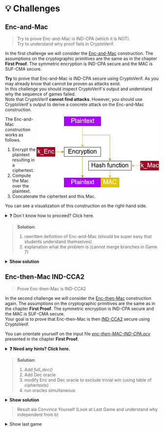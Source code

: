 # 💡 Challenges

## Enc-and-Mac
> Try to prove Enc-and-Mac is IND-CPA (which it is NOT).  
> Try to understand why proof fails in CryptoVerif.

In the first challenge we will consider the
<a href="https://en.wikipedia.org/wiki/Authenticated_encryption#Encrypt-and-MAC_(E&M)" target="_blank">Enc-and-Mac</a>
construction. The assumptions on the cryptographic primitives are the same as in the chapter **First Proof**. The symmetric encryption is IND-CPA secure and the MAC is SUF-CMA secure.

**Try** to prove that Enc-and-Mac is IND-CPA secure using CryptoVerif. As you may already know that cannot be proven as attacks exist.  
In this challenge you should inspect CryptoVerif´s output and understand why the sequence of games failed.  
Note that CryptoVerif **cannot find attacks**. However, you should use CryptoVerif´s output to derive a concrete attack on the Enc-and-Mac construction.

<img style="float:right" src="img/EncAndMac.png">

The Enc-and-Mac construction works as follows.

1. Encrypt the plaintext resulting in a ciphertext.
2. Compute the Mac over the plaintext.
3. Concatenate the ciphertext and this Mac.

You can see a visualization of this construction on the right-hand side.

<details>
  <summary>❓ Don´t know how to proceed? Click here.</summary>


> The input file is almost the same as _enc-then-MAC-IND-CPA.ocv_ discussed in the chapter **First Proof**.  
> For this task you need to **rewrite the defintion** of _full\_enc_ to match Enc-and-Mac instead of Enc-then-Mac.
</details>

> **Solution**:  
> 1. rewritten definition of Enc-and-Mac (should be super easy that students understand themselves)  
> 2. explanation what the problem is (cannot merge branches in Game 7)

<details>
  <summary><b>Show solution</b></summary>
  
>  <details>
>    <summary><b>Solution: Definition Enc-and-Mac</b></summary>
>    
>  ![Could not load image.](img/Challenge_Fail_EncAndMac.png)
>  </details>
>
>  <details>
>    <summary><b>Explanation: How the proof fails</b></summary>
>    
> Insert Explanation how proof fails (Merge not possible because mac(m1,...) and mac(m2,...) instead of same value)
>
> ![Could not load image.](img/Challenger_Fail_G7Results.png)
>  </details>
>
>  <details>
>    <summary><b>Solution: Derive attack on Enc-and-Mac</b></summary>
>    
> Use failed CryptoVerif game to derive attack
>  </details>
</details>


## Enc-then-Mac IND-CCA2
<!--- Links to IND-CPA, IND-CCA2,... --->
> Prove Enc-then-Mac is IND-CCA2

In the second challenge we will consider the
<a href="https://en.wikipedia.org/wiki/Authenticated_encryption#Encrypt-and-MAC_(E&M)" target="_blank">Enc-then-Mac</a>
construction again. The assumptions on the cryptographic primitives are the same as in the chapter **First Proof**. The symmetric encryption is IND-CPA secure and the MAC is SUF-CMA secure.  
Your goal is to prove that Enc-then-Mac is then
<a href="https://en.wikipedia.org/wiki/Ciphertext_indistinguishability#Indistinguishability_under_chosen_ciphertext_attack/adaptive_chosen_ciphertext_attack_(IND-CCA1,_IND-CCA2)" target="_blank">IND-CCA2</a>
secure using CryptoVerif.


You can orientate yourself on the input file
<a href="https://bblanche.gitlabpages.inria.fr/CryptoVerif/tutorial/enc-then-MAC-IND-CPA.ocv" target="_blank">_enc-then-MAC-IND-CPA.ocv_</a>
presented in the chapter **First Proof**.

<!--- Hints IND-CCA2 --->
<details>
  <summary><b>❓ Need any hints? Click here.</b></summary>
  
>  <details>
>    <summary><b>💡 Hint 1</b></summary>
>    
> Consider the **differences** between the **IND-CPA** game and the **IND-CCA2** game. What is new?
>  </details>
>  
>  <details>
>    <summary><b>💡 Hint 2</b></summary>
>    
> The IND-CCA2 game requires a decryption oracle.  
> Did you tell CryptoVerif how the **Enc-then-Mac decryption** looks like?
>>  <details>
>>    <summary><b>Solution: Decryption Enc-then-Mac</b></summary>
>>    
>>  ![Could not load image.](img/Challenge_CCA2_EncThenMac_Decryption.png)
>>  </details>
>  </details>
>  
>  <details>
>    <summary><b>💡 Hint 3</b></summary>
>    
> The IND-CCA2 game requires a decryption oracle.  
> Did you add the **decryption oracle**? You can orientate yourself on the encryption oracle presented in the chapter **First Proof**.  
> Note that you should not implement the decryption oracle as a left-or-right oracle.
>  </details>
>  
>  <details>
>    <summary><b>💡 Hint 4</b></summary>
>    
> Did you remember to **exclude** how any adversary can **trivially win** the IND-CCA2 game?  
> You may use tables in CryptoVerif to do so. Check the syntax of tables below.
>>  <details>
>>    <summary><b>CryptoVerif Syntax: Tables</b></summary>
>>    
>>  ![Could not load image.](img/Challenge_CCA2_TablesSyntax.png)
>>  </details>
>  </details>
>  
>  <details>
>    <summary><b>💡 Hint 5</b></summary>
>    
> In the IND-CCA2 game the adversary can access the encryption oracle and the decryption oracle simultaneously.  
> Check the syntax of running oracles simulateously below.
>>  <details>
>>    <summary><b>CryptoVerif Syntax: Run oracles simultaneously</b></summary>
>>    
>>  ![Could not load image.](img/Challenge_CCA2_SimulSyntax.png)
>>  </details>
>  </details>

</details>

> **Solution**:  
> 1. Add _full\_dec()_  
> 2. Add Dec oracle  
> 3. modify Enc and Dec oracle to exclude trivial win (using table of ciphertexts)  
> 4. run oracles simultaneous

<!--- Solution IND-CCA2 --->
<details>
  <summary><b>Show solution</b></summary>
  
  <details>
    <summary><b>Solution: Decryption Enc-then-Mac</b></summary>

> Explain solution
    
  ![Could not load image.](img/Challenge_CCA2_EncThenMac_Decryption.png)
  </details>

  <details>
    <summary><b>Solution: Enc and Dec oracle (exclude trivial win)</b></summary>
    
  ![Could not load image.](img/Challenge_CCA2_Oracles.png)
  
  ![Could not load image.](img/Challenge_CCA2_Params.png)
  </details>

  <details>
    <summary><b>Solution: Initial Game</b></summary>
    
  ![Could not load image.](img/Challenge_CCA2_InitialGame.png)
  </details>
</details>


> Result ala Convince Yourself (Look at Last Game and understand why independent from b)

<details>
  <summary>Show last game</summary>

![Could not load image.](img/Challenge_CCA2_G14.png)
</details>